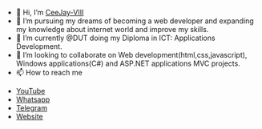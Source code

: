 - 👋 Hi, I’m <a href="" target="_blank">CeeJay-VIII</a>
- 👀 I’m pursuing my dreams of becoming a web developer and expanding my knowledge about internet world and improve my skills.
- 🌱 I’m currently @DUT doing my Diploma in ICT: Applications Development.
- 💞️ I’m looking to collaborate on Web development(html,css,javascript), Windows applications(C#) and ASP.NET applications MVC projects.
- 📫 How to reach me
<ul>
  <li><a href="https://www.youtube.com/channel/UCGSXF5lIWfyLNx3KQd-32xw" target="_blank">YouTube</a></li>
  <li><a href="https://wa.link/msob2d" target="_blank">Whatsapp</a></li>
  <li><a href="https://t.me/ceejay_viii" target="_blank">Telegram</a></li>
  <li><a href="http://ceejay.c1.biz/" target="_blank">Website</a></li>
</ul>

<!---
CeeJay-VIII/CeeJay-VIII is a ✨ special ✨ repository because its `README.md` (this file) appears on your GitHub profile.
You can click the Preview link to take a look at your changes.
--->

